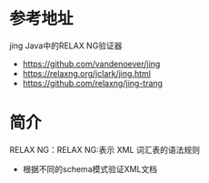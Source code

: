 # 参考地址
jing Java中的RELAX NG验证器
- https://github.com/vandenoever/jing
- https://relaxng.org/jclark/jing.html
- https://github.com/relaxng/jing-trang

# 简介
RELAX NG：RELAX NG:表示 XML 词汇表的语法规则
- 根据不同的schema模式验证XML文档
